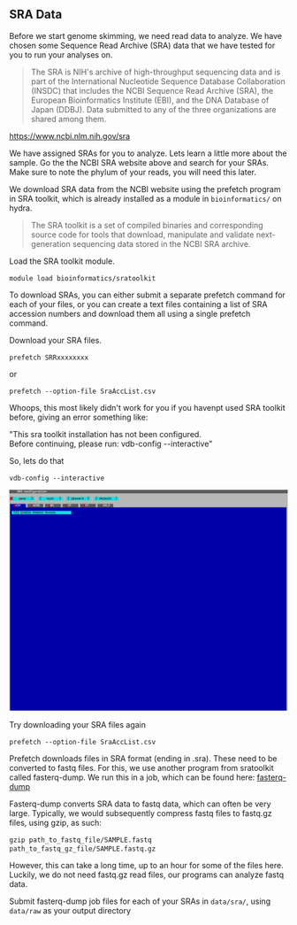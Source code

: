 ## SRA Data
Before we start genome skimming, we need read data to analyze. We have chosen some Sequence Read Archive (SRA) data that we have tested for you to run your analyses on. 

>The SRA is NIH's archive of high-throughput sequencing data and is part of the International Nucleotide Sequence Database Collaboration (INSDC) that includes the NCBI Sequence Read Archive (SRA), the European Bioinformatics Institute (EBI), and the DNA Database of Japan (DDBJ). Data submitted to any of the three organizations are shared among them.

https://www.ncbi.nlm.nih.gov/sra

We have assigned SRAs for you to analyze. Lets learn a little more about the sample. Go the the NCBI SRA website above and search for your SRAs. Make sure to note the phylum of your reads, you will need this later.

We download SRA data from the NCBI website using the prefetch program in SRA toolkit, which is already installed as a module in `bioinformatics/` on hydra. 

>The SRA toolkit is a set of compiled binaries and corresponding source code for tools that download, manipulate and validate next-generation sequencing data stored in the NCBI SRA archive.

Load the SRA toolkit module.

```
module load bioinformatics/sratoolkit
```
To download SRAs, you can either submit a separate prefetch command for each of your files, or you can create a text files containing a list of SRA accession numbers and download them all using a single prefetch command. 

Download your SRA files.
```
prefetch SRRxxxxxxxx
```
or

```
prefetch --option-file SraAccList.csv
```

Whoops, this most likely didn't work for you if you havenpt used SRA toolkit before, giving an error something like:

"This sra toolkit installation has not been configured.  
Before continuing, please run: vdb-config --interactive"

So, lets do that
```
vdb-config --interactive
```

<img src="https://github.com/SmithsonianWorkshops/Genome_Skimming_Workshop_LAB_2024/blob/main/images/vdb-config.png" alt="vdb-config" width=600px>


Try downloading your SRA files again

```
prefetch --option-file SraAccList.csv
```

Prefetch downloads files in SRA format (ending in .sra). These need to be converted to fastq files. For this, we use another program from sratoolkit called fasterq-dump. We run this in a job, which can be found here:
[fasterq-dump](https://github.com/SmithsonianWorkshops/Genome_Skimming_Workshop_LAB_2024/blob/main/job_files/fasterq_dump.job)

Fasterq-dump converts SRA data to fastq data, which can often be very large. Typically, we would subsequently compress fastq files to fastq.gz files, using gzip, as such:
```
gzip path_to_fastq_file/SAMPLE.fastq path_to_fastq_gz_file/SAMPLE.fastq.gz
``````
However, this can take a long time, up to an hour for some of the files here. Luckily, we do not need fastq.gz read files, our programs can analyze fastq data.

Submit fasterq-dump job files for each of your SRAs in `data/sra/`, using `data/raw` as your output directory
